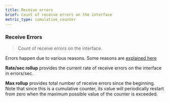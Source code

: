 ```yaml
---
title: Receive errors
brief: Count of receive errors on the interface
metric_type: cumulative_counter
---
```

### Receive Errors

> Count of receive errors on the interface.

Errors happen due to various reasons. Some reasons are [explained here](http://platforms.infostruction.com/interface-errors-on-linux-centosredhat/)

**Rate/sec rollup** provides the current rate of receive errors on the interface in errors/sec.

**Max rollup** provides total number of receive errors since the beginning. Note that since this is a
cumulative counter, its value will periodically restart from zero when the 
maximum possible value of the counter is exceeded.
